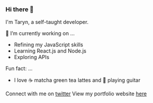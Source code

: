 ### Hi there 👋

I'm Taryn, a self-taught developer. 

🔭 I’m currently working on ...
- Refining my JavaScript skills
- Learning React.js and Node.js
- Exploring APIs

Fun fact: ...
- I love ☕️ matcha green tea lattes and 🎸 playing guitar



Connect with me on [twitter](https://www.twitter.com/iimkiing)
View my portfolio website [here](http://www.tarynking.me)


